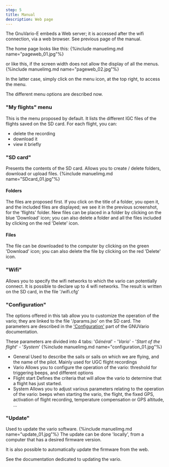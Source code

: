 ```yaml
---
step: 5
title: Manual
description: Web page
---
```


The GnuVario-E embeds a Web server; it is accessed after the wifi connection, via a web browser. See previous page of the manual.

The home page looks like this:
{%include manuelimg.md name="pageweb_01.jpg"%}

or like this, if the screen width does not allow the display of all the menus.
{%include manuelimg.md name="pageweb_02.jpg"%}

In the latter case, simply click on the menu icon, at the top right, to access the menu.

The different menu options are described now.

### "My flights" menu

This is the menu proposed by default. It lists the different IGC files of the flights saved on the SD card.
For each flight, you can:
- delete the recording
- download it
- view it briefly



### "SD card" 

Presents the contents of the SD card. Allows you to create / delete folders, download or upload files.
{%include manuelimg.md name="SDcard_01.jpg"%}
#### Folders
The files are proposed first. If you click on the title of a folder, you open it, and the included files are displayed; we see it in the previous screenshot, for the 'flights' folder.
New files can be placed in a folder by clicking on the blue 'Download' icon; you can also delete a folder and all the files included by clicking on the red 'Delete' icon.
#### Files
The file can be downloaded to the computer by clicking on the green 'Download' icon; you can also delete the file by clicking on the red 'Delete' icon.

### "Wifi" 

Allows you to specify the wifi networks to which the vario can potentially connect.
It is possible to declare up to 4 wifi networks.
The result is written on the SD card, in the file '/wifi.cfg'

### "Configuration" 

The options offered in this tab allow you to customize the operation of the vario; they are linked to the file '/params.jso' on the SD card.
The parameters are described in the ['Configuration']({{site.baseurl}}/6-configuration.html) part of the GNUVario documentation.

These parameters are divided into 4 tabs:
'_Général_' - '_Vario_' - '_Start of the flight_' - '_System_'
{%include manuelimg.md name="configuration_01.jpg"%}
- General
Used to describe the sails or sails on which we are flying, and the name of the pilot.
Mainly used for UGC flight recordings
- Vario
Allows you to configure the operation of the vario: threshold for triggering beeps, and different options
- Flight start
Defines the criteria that will allow the vario to determine that a flight has just started.
- System
Allows you to adjust various parameters relating to the operation of the vario: beeps when starting the vario, the flight, the fixed GPS, activation of flight recording, temperature compensation or GPS altitude, ...

### "Update" 
Used to update the vario software.
{%include manuelimg.md name="update_01.jpg"%}
The update can be done 'locally', from a computer that has a desired firmware version.

It is also possible to automatically update the firmware from the web.

See the documentation dedicated to updating the vario.
